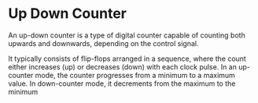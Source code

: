 # Up Down Counter

An up-down counter is a type of digital counter capable of counting both upwards and downwards, depending on the control signal. 

It typically consists of flip-flops arranged in a sequence, where the count either increases (up) or decreases (down) with each clock pulse. In an up-counter mode, the counter progresses from a minimum to a maximum value. In down-counter mode, it decrements from the maximum to the minimum